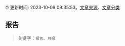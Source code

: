 :alarm_clock: 更新时间: 2023-10-09 09:35:53。[文章来源](/README.md)、[文章分类](/TAGS.md)

## 报告


> 关键字：`报告`、`月报`



